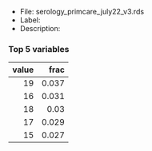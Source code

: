 

* File: serology_primcare_july22_v3.rds
* Label: 
* Description: 

### Top 5 variables
|   value |   frac |
|--------:|-------:|
|      19 |  0.037 |
|      16 |  0.031 |
|      18 |  0.03  |
|      17 |  0.029 |
|      15 |  0.027 |
        